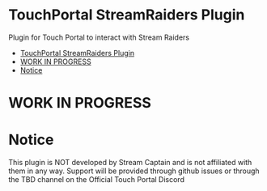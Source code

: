 # TouchPortal StreamRaiders Plugin
Plugin for Touch Portal to interact with Stream Raiders

- [TouchPortal StreamRaiders Plugin](#touchportal-streamraiders-plugin)
- [WORK IN PROGRESS](#work-in-progress)
- [Notice](#notice)

# WORK IN PROGRESS

# Notice
This plugin is NOT developed by Stream Captain and is not affiliated with them in any way. Support will be provided through github issues or through the TBD channel on the Official Touch Portal Discord